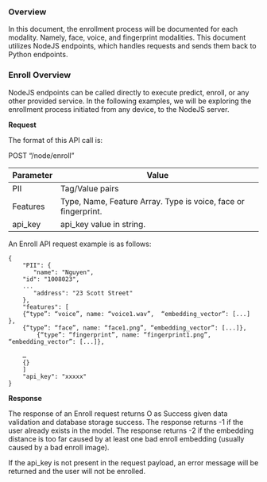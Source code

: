 ### Overview 


In this document, the enrollment process will be documented for each modality. Namely, face, voice, and fingerprint modalities. This document utilizes NodeJS endpoints, which handles requests and sends them back to Python endpoints. 

### Enroll Overview

NodeJS endpoints can be called directly to execute predict, enroll, or any other provided service. In the following examples, we will be exploring the enrollment process initiated from any device, to the NodeJS server.

**Request**

The format of this API call is:  

POST “/node/enroll”

|Parameter     |         Value| 
|-----|----|
|PII           |         Tag/Value pairs|
|Features      |         Type, Name, Feature Array. Type is voice, face or fingerprint.|
|api_key      |         api_key value in string.|

An Enroll API request example is as follows:
```
{
    "PII": {
       "name": "Nguyen",
	"id": "1008023",
	...
       "address": "23 Scott Street"
    },
    "features": [
	{“type”: “voice”, name: “voice1.wav”,  “embedding_vector”: [...] },
	{“type”: “face”, name: “face1.png”, “embedding_vector”: [...]},
        {“type”: “fingerprint”, name: “fingerprint1.png”, “embedding_vector”: [...]},

	…
	{}
    ]
    "api_key": "xxxxx"
}
```

**Response**

The response of an Enroll request returns O as Success given data validation and database storage success.
The response returns -1 if the user already exists in the model.
The response returns -2 if the embedding distance is too far caused by at least one bad enroll embedding (usually caused by a bad enroll image).

If the api_key is not present in the request payload, an error message will be returned and the user will not be enrolled.